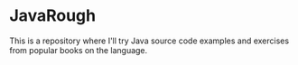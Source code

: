 # JavaRough
This is a repository where I'll try Java source code examples and exercises from popular books on the language.
